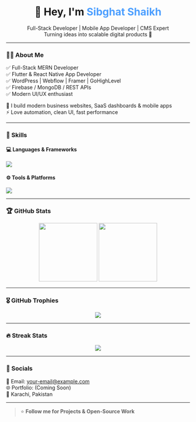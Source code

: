 <h1 align="center">👋 Hey, I'm <span style="color:#4D9FFF">Sibghat Shaikh</span></h1>

<p align="center">
Full-Stack Developer | Mobile App Developer | CMS Expert
<br/>
Turning ideas into scalable digital products 🚀
</p>

---

### 🧑‍💻 About Me  
✅ Full-Stack MERN Developer  
✅ Flutter & React Native App Developer  
✅ WordPress | Webflow | Framer | GoHighLevel  
✅ Firebase / MongoDB / REST APIs  
✅ Modern UI/UX enthusiast  

💼 I build modern business websites, SaaS dashboards & mobile apps  
⚡ Love automation, clean UI, fast performance  

---

### 🚀 Skills

#### 💻 Languages & Frameworks
<img src="https://skillicons.dev/icons?i=js,ts,react,next,node,express,mongo,firebase,flutter,dart,html,css,tailwind,bootstrap,wordpress" />

#### ⚙️ Tools & Platforms
<img src="https://skillicons.dev/icons?i=git,github,vscode,figma,vercel,linux,postman" />

---

### 🏆 GitHub Stats

<p align="center">
<img src="https://github-readme-stats.vercel.app/api?username=Sibghat001&show_icons=true&theme=tokyonight" height="160"/>
<img src="https://github-readme-stats.vercel.app/api/top-langs/?username=Sibghat001&layout=compact&theme=tokyonight" height="160"/>
</p>

---

### 🎖️ GitHub Trophies
<p align="center">
<img src="https://github-profile-trophy.vercel.app/?username=Sibghat001&theme=onedark&no-frame=true&margin-w=5" />
</p>

---

### 🔥 Streak Stats
<p align="center">
<img src="https://github-readme-streak-stats.herokuapp.com/?user=Sibghat001&theme=tokyonight" />
</p>

---

### 💬 Socials  
📧 Email: your-email@example.com  
🌐 Portfolio: (Coming Soon)  
📍 Karachi, Pakistan  

---

> ⭐ **Follow me for Projects & Open-Source Work**
